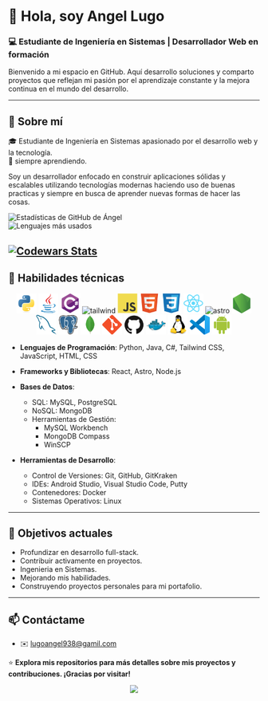 # 👋 Hola, soy Angel Lugo
### 💻 Estudiante de Ingeniería en Sistemas | Desarrollador Web en formación  

Bienvenido a mi espacio en GitHub. Aquí desarrollo soluciones y comparto proyectos que reflejan mi pasión por el aprendizaje constante y la mejora continua en el mundo del desarrollo.

---

## 🌟 Sobre mí

🎓 Estudiante de Ingeniería en Sistemas apasionado por el desarrollo web y la tecnología.  
🚀 siempre aprendiendo.   

Soy un desarrollador enfocado en construir aplicaciones sólidas y escalables utilizando tecnologías modernas haciendo uso de buenas practicas y siempre en busca de aprender nuevas formas de hacer las cosas.


![Estadísticas de GitHub de Ángel](https://github-readme-stats.vercel.app/api?username=AngelLugo-Dev&show_icons=true&theme=radical)  
![Lenguajes más usados](https://github-readme-stats.vercel.app/api/top-langs/?username=AngelLugo-Dev&layout=compact&theme=radical)

[![Codewars Stats](https://github.r2v.ch/codewars?user=AngelLugo-Dev)](https://www.codewars.com/users/AngelLugo-Dev)
---
## 🔧 Habilidades técnicas

<p align="center">
  <!-- Lenguajes -->
  <img src="https://raw.githubusercontent.com/devicons/devicon/master/icons/python/python-original.svg" alt="python" width="40" height="40"/>
  <img src="https://raw.githubusercontent.com/devicons/devicon/master/icons/java/java-original.svg" alt="java" width="40" height="40"/>
  <img src="https://raw.githubusercontent.com/devicons/devicon/master/icons/csharp/csharp-original.svg" alt="csharp" width="40" height="40"/>
  <img src="https://www.vectorlogo.zone/logos/tailwindcss/tailwindcss-icon.svg" alt="tailwind" width="40" height="40"/>
  <img src="https://raw.githubusercontent.com/devicons/devicon/master/icons/javascript/javascript-original.svg" alt="javascript" width="40" height="40"/>
  <img src="https://raw.githubusercontent.com/devicons/devicon/master/icons/html5/html5-original.svg" alt="html5" width="40" height="40"/>
  <img src="https://raw.githubusercontent.com/devicons/devicon/master/icons/css3/css3-original.svg" alt="css3" width="40" height="40"/>
  <!-- Frameworks -->
  <img src="https://raw.githubusercontent.com/devicons/devicon/master/icons/react/react-original.svg" alt="react" width="40" height="40"/>
  <img src="https://astro.build/assets/press/astro-icon-dark.svg" alt="astro" width="40" height="40"/>
  <img src="https://raw.githubusercontent.com/devicons/devicon/master/icons/nodejs/nodejs-original.svg" alt="nodejs" width="40" height="40"/>
  <!-- Bases de Datos -->
  <img src="https://raw.githubusercontent.com/devicons/devicon/master/icons/mysql/mysql-original.svg" alt="mysql" width="40" height="40"/>
  <img src="https://raw.githubusercontent.com/devicons/devicon/master/icons/postgresql/postgresql-original.svg" alt="postgresql" width="40" height="40"/>
  <img src="https://raw.githubusercontent.com/devicons/devicon/master/icons/mongodb/mongodb-original.svg" alt="mongodb" width="40" height="40"/>
  <!-- Herramientas -->
  <img src="https://raw.githubusercontent.com/devicons/devicon/master/icons/git/git-original.svg" alt="git" width="40" height="40"/>
  <img src="https://raw.githubusercontent.com/devicons/devicon/master/icons/github/github-original.svg" alt="github" width="40" height="40"/>
  <img src="https://raw.githubusercontent.com/devicons/devicon/master/icons/docker/docker-original.svg" alt="docker" width="40" height="40"/>
  <img src="https://raw.githubusercontent.com/devicons/devicon/master/icons/linux/linux-original.svg" alt="linux" width="40" height="40"/>
  <img src="https://raw.githubusercontent.com/devicons/devicon/master/icons/vscode/vscode-original.svg" alt="vscode" width="40" height="40"/>
  <img src="https://raw.githubusercontent.com/devicons/devicon/master/icons/android/android-original.svg" alt="android" width="40" height="40"/>
</p>

- **Lenguajes de Programación**:
  Python, Java, C#, Tailwind CSS, JavaScript, HTML, CSS

- **Frameworks y Bibliotecas**:
  React, Astro, Node.js

- **Bases de Datos**:

  - SQL: MySQL, PostgreSQL
  - NoSQL: MongoDB
  - Herramientas de Gestión:
    - MySQL Workbench
    - MongoDB Compass
    - WinSCP

- **Herramientas de Desarrollo**:
  - Control de Versiones: Git, GitHub, GitKraken
  - IDEs: Android Studio, Visual Studio Code, Putty
  - Contenedores: Docker
  - Sistemas Operativos: Linux

---

## 🚀 Objetivos actuales

- Profundizar en desarrollo full-stack.
- Contribuir activamente en proyectos.
- Ingenieria en Sistemas.
- Mejorando mis habilidades.  
- Construyendo proyectos personales para mi portafolio.
---

## 📫 Contáctame
- ✉️ lugoangel938@gamil.com 

⭐ **Explora mis repositorios para más detalles sobre mis proyectos y contribuciones. ¡Gracias por visitar!**

<div align="center">
  <img src="https://visitor-badge.laobi.icu/badge?page_id=AngelLugo-Dev.AngelLugo-Dev" />
</div>
